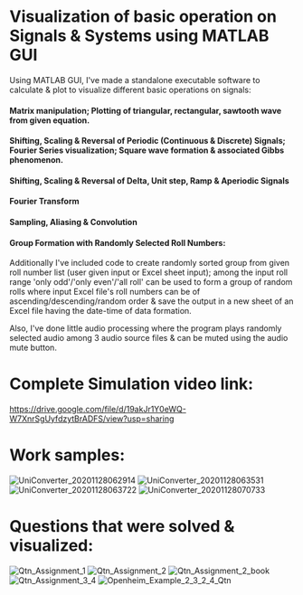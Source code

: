 # Visualization of basic operation on Signals & Systems using MATLAB GUI
Using MATLAB GUI, I've made a standalone executable software to calculate & plot to visualize different basic operations on signals:
#### Matrix manipulation; Plotting of triangular, rectangular, sawtooth wave from given equation.
#### Shifting, Scaling & Reversal of Periodic (Continuous & Discrete) Signals; Fourier Series visualization; Square wave formation & associated Gibbs phenomenon.
#### Shifting, Scaling & Reversal of Delta, Unit step, Ramp & Aperiodic Signals
#### Fourier Transform
#### Sampling, Aliasing & Convolution
#### Group Formation with Randomly Selected Roll Numbers:
Additionally I've included code to create randomly sorted group from given roll number list (user given input or Excel sheet input); among the input roll range 'only odd'/'only even'/'all roll' can be used to form a group of random rolls where input Excel file's roll numbers can be of ascending/descending/random order & save the output in a new sheet of an Excel file having the date-time of data formation.

Also, I've done little audio processing where the program plays randomly selected audio among 3 audio source files & can be muted using the audio mute button.

# Complete Simulation video link:
https://drive.google.com/file/d/19akJr1Y0eWQ-W7XnrSgUyfdzytBrADFS/view?usp=sharing

# Work samples:
![UniConverter_20201128062914](https://user-images.githubusercontent.com/69683125/100490885-7037a280-3149-11eb-8f3a-24ce1dead97e.gif)
![UniConverter_20201128063531](https://user-images.githubusercontent.com/69683125/100490315-ae7e9300-3144-11eb-80c1-aa7cdd7ac7e8.gif)
![UniConverter_20201128063722](https://user-images.githubusercontent.com/69683125/100490302-99a1ff80-3144-11eb-969a-05354b8acc3c.gif)
![UniConverter_20201128070733](https://user-images.githubusercontent.com/69683125/100490792-72e5c800-3148-11eb-869e-259fb958f1a5.gif)

# Questions that were solved & visualized:
![Qtn_Assignment_1](https://user-images.githubusercontent.com/69683125/100490372-277dea80-3145-11eb-82a4-a275e16b9998.png)
![Qtn_Assignment_2](https://user-images.githubusercontent.com/69683125/100490373-28168100-3145-11eb-847a-b51c60764695.png)
![Qtn_Assignment_2_book](https://user-images.githubusercontent.com/69683125/100490374-2e0c6200-3145-11eb-9cb0-cb1d19cae704.png)
![Qtn_Assignment_3_4](https://user-images.githubusercontent.com/69683125/100490376-306ebc00-3145-11eb-87f8-add4cb1665d5.png)
![Openheim_Example_2_3_2_4_Qtn](https://user-images.githubusercontent.com/69683125/100490371-251b9080-3145-11eb-96ce-69053a465694.PNG)

